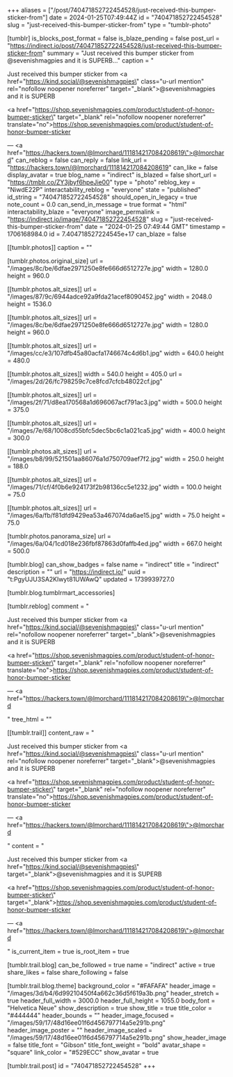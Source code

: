 +++
aliases = ["/post/740471852722454528/just-received-this-bumper-sticker-from"]
date = 2024-01-25T07:49:44Z
id = "740471852722454528"
slug = "just-received-this-bumper-sticker-from"
type = "tumblr-photo"

[tumblr]
is_blocks_post_format = false
is_blaze_pending = false
post_url = "https://indirect.io/post/740471852722454528/just-received-this-bumper-sticker-from"
summary = "Just received this bumper sticker from @sevenishmagpies and it is SUPERB..."
caption = "<p>Just received this bumper sticker from <a href=\"https://kind.social/@sevenishmagpies\" class=\"u-url mention\" rel=\"nofollow noopener noreferrer\" target=\"_blank\">@<span>sevenishmagpies</span></a> and it is SUPERB</p><p><a href=\"https://shop.sevenishmagpies.com/product/student-of-honor-bumper-sticker\" target=\"_blank\" rel=\"nofollow noopener noreferrer\" translate=\"no\">https://shop.sevenishmagpies.com/product/student-of-honor-bumper-sticker</a></p> — <a href=\"https://hackers.town/@lmorchard/111814217084208619\">@lmorchard</a>"
can_reblog = false
can_reply = false
link_url = "https://hackers.town/@lmorchard/111814217084208619"
can_like = false
display_avatar = true
blog_name = "indirect"
is_blazed = false
short_url = "https://tmblr.co/ZY3jbyf6hpeJie00"
type = "photo"
reblog_key = "NiwdE22P"
interactability_reblog = "everyone"
state = "published"
id_string = "740471852722454528"
should_open_in_legacy = true
note_count = 0.0
can_send_in_message = true
format = "html"
interactability_blaze = "everyone"
image_permalink = "https://indirect.io/image/740471852722454528"
slug = "just-received-this-bumper-sticker-from"
date = "2024-01-25 07:49:44 GMT"
timestamp = 1706168984.0
id = 7.404718527224545e+17
can_blaze = false

[[tumblr.photos]]
caption = ""

[tumblr.photos.original_size]
url = "/images/8c/be/6dfae2971250e8fe666d6512727e.jpg"
width = 1280.0
height = 960.0

[[tumblr.photos.alt_sizes]]
url = "/images/87/9c/6944adce92a9fda21acef8090452.jpg"
width = 2048.0
height = 1536.0

[[tumblr.photos.alt_sizes]]
url = "/images/8c/be/6dfae2971250e8fe666d6512727e.jpg"
width = 1280.0
height = 960.0

[[tumblr.photos.alt_sizes]]
url = "/images/cc/e3/107dfb45a80acfa1746674c4d6b1.jpg"
width = 640.0
height = 480.0

[[tumblr.photos.alt_sizes]]
width = 540.0
height = 405.0
url = "/images/2d/26/fc798259c7ce8fcd7cfcb48022cf.jpg"

[[tumblr.photos.alt_sizes]]
url = "/images/2f/71/d8ea170568a1d696067acf791ac3.jpg"
width = 500.0
height = 375.0

[[tumblr.photos.alt_sizes]]
url = "/images/7e/68/1008cd55bfc5dec5bc6c1a021ca5.jpg"
width = 400.0
height = 300.0

[[tumblr.photos.alt_sizes]]
url = "/images/b8/99/521501aa86076a1d750709aef7f2.jpg"
width = 250.0
height = 188.0

[[tumblr.photos.alt_sizes]]
url = "/images/71/cf/4f0b6e924173f2b98136cc5e1232.jpg"
width = 100.0
height = 75.0

[[tumblr.photos.alt_sizes]]
url = "/images/6a/fb/f81dfd9429ea53a467074da6ae15.jpg"
width = 75.0
height = 75.0

[tumblr.photos.panorama_size]
url = "/images/6a/04/1cd018e236fbf87863d0faffb4ed.jpg"
width = 667.0
height = 500.0

[tumblr.blog]
can_show_badges = false
name = "indirect"
title = "indirect"
description = ""
url = "https://indirect.io/"
uuid = "t:PgyUJU3SA2Klwyt81UWAwQ"
updated = 1739939727.0

[tumblr.blog.tumblrmart_accessories]

[tumblr.reblog]
comment = "<p><p>Just received this bumper sticker from <a href=\"https://kind.social/@sevenishmagpies\" class=\"u-url mention\" rel=\"nofollow noopener noreferrer\" target=\"_blank\">@<span>sevenishmagpies</span></a> and it is SUPERB</p><p><a href=\"https://shop.sevenishmagpies.com/product/student-of-honor-bumper-sticker\" target=\"_blank\" rel=\"nofollow noopener noreferrer\" translate=\"no\">https://shop.sevenishmagpies.com/product/student-of-honor-bumper-sticker</a></p> — <a href=\"https://hackers.town/@lmorchard/111814217084208619\">@lmorchard</a></p>"
tree_html = ""

[[tumblr.trail]]
content_raw = "<p><p>Just received this bumper sticker from <a href=\"https://kind.social/@sevenishmagpies\" class=\"u-url mention\" rel=\"nofollow noopener noreferrer\" target=\"_blank\">@<span>sevenishmagpies</span></a> and it is SUPERB</p><p><a href=\"https://shop.sevenishmagpies.com/product/student-of-honor-bumper-sticker\" target=\"_blank\" rel=\"nofollow noopener noreferrer\" translate=\"no\">https://shop.sevenishmagpies.com/product/student-of-honor-bumper-sticker</a></p> — <a href=\"https://hackers.town/@lmorchard/111814217084208619\">@lmorchard</a></p>"
content = "<p><p>Just received this bumper sticker from <a href=\"https://kind.social/@sevenishmagpies\" target=\"_blank\">@sevenishmagpies</a> and it is SUPERB</p><p><a href=\"https://shop.sevenishmagpies.com/product/student-of-honor-bumper-sticker\" target=\"_blank\">https://shop.sevenishmagpies.com/product/student-of-honor-bumper-sticker</a></p> &mdash; <a href=\"https://hackers.town/@lmorchard/111814217084208619\">@lmorchard</a></p>"
is_current_item = true
is_root_item = true

[tumblr.trail.blog]
can_be_followed = true
name = "indirect"
active = true
share_likes = false
share_following = false

[tumblr.trail.blog.theme]
background_color = "#FAFAFA"
header_image = "/images/3d/b4/6d99210450f4a662c36d5f619a3b.png"
header_stretch = true
header_full_width = 3000.0
header_full_height = 1055.0
body_font = "Helvetica Neue"
show_description = true
show_title = true
title_color = "#444444"
header_bounds = ""
header_image_focused = "/images/59/17/48d16ee01f6d456797714a5e291b.png"
header_image_poster = ""
header_image_scaled = "/images/59/17/48d16ee01f6d456797714a5e291b.png"
show_header_image = false
title_font = "Gibson"
title_font_weight = "bold"
avatar_shape = "square"
link_color = "#529ECC"
show_avatar = true

[tumblr.trail.post]
id = "740471852722454528"
+++
